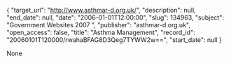 {
  "target_url": "http://www.asthmar-d.org.uk/", 
  "description": null, 
  "end_date": null, 
  "date": "2006-01-01T12:00:00", 
  "slug": 134963, 
  "subject": "Government Websites 2007 ", 
  "publisher": "asthmar-d.org.uk", 
  "open_access": false, 
  "title": "Asthma Management", 
  "record_id": "20060101T120000/rwahaBFAG8D3Qeg7TYWW2w==", 
  "start_date": null
}

None